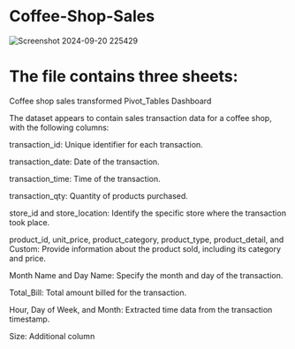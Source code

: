 # Coffee-Shop-Sales
![Screenshot 2024-09-20 225429](https://github.com/user-attachments/assets/96dcbe26-3c7a-45d6-9e21-e6ba3809c53e)

# The file contains three sheets:
Coffee shop sales transformed
Pivot_Tables
Dashboard




The dataset appears to contain sales transaction data for a coffee shop, with the following columns:

transaction_id: Unique identifier for each transaction.  

transaction_date: Date of the transaction.

transaction_time: Time of the transaction.

transaction_qty: Quantity of products purchased.

store_id and store_location: Identify the specific store where the transaction took place.

product_id, unit_price, product_category, product_type, product_detail, and Custom: Provide information about the product sold, including its category and price.

Month Name and Day Name: Specify the month and day of the transaction.

Total_Bill: Total amount billed for the transaction.

Hour, Day of Week, and Month: Extracted time data from the transaction timestamp.

Size: Additional column
